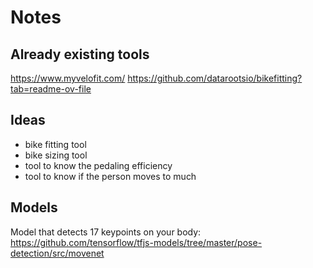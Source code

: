 # Notes

## Already existing tools

<https://www.myvelofit.com/>
<https://github.com/datarootsio/bikefitting?tab=readme-ov-file>

## Ideas

- bike fitting tool
- bike sizing tool
- tool to know the pedaling efficiency
- tool to know if the person moves to much

## Models

Model that detects 17 keypoints on your body: <https://github.com/tensorflow/tfjs-models/tree/master/pose-detection/src/movenet>
